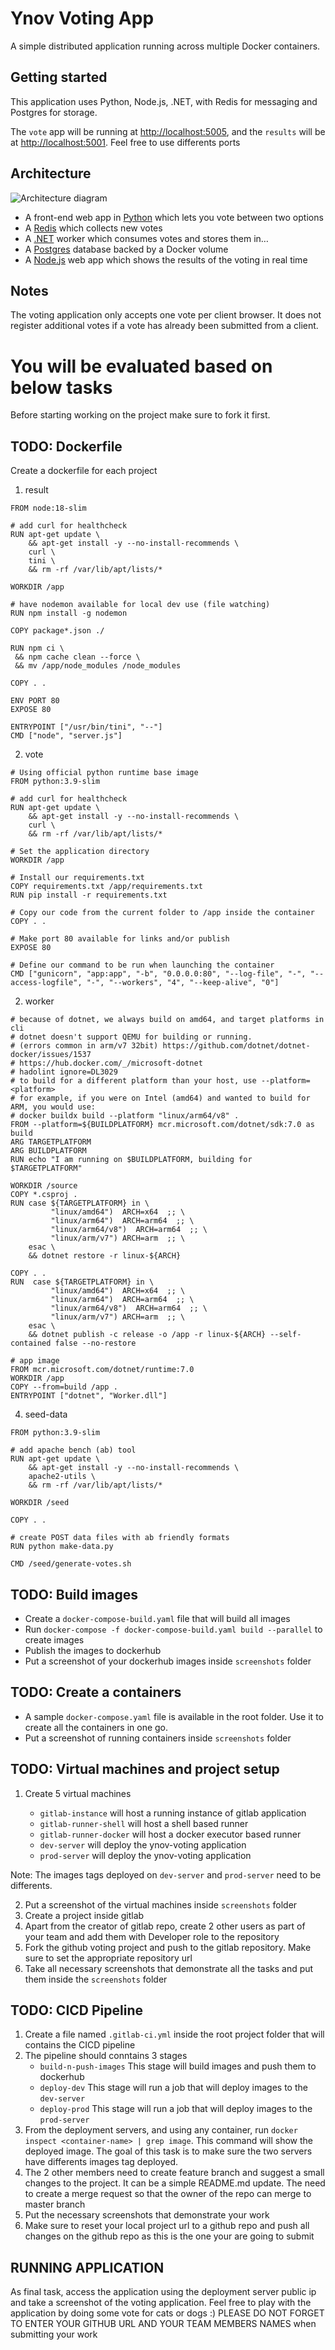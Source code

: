 # Ynov Voting App

A simple distributed application running across multiple Docker containers.

## Getting started

This application uses Python, Node.js, .NET, with Redis for messaging and Postgres for storage.

The `vote` app will be running at [http://localhost:5005](http://localhost:5000), and the `results` will be at [http://localhost:5001](http://localhost:5001).
Feel free to use differents ports

## Architecture

![Architecture diagram](architecture.excalidraw.png)

- A front-end web app in [Python](/vote) which lets you vote between two options
- A [Redis](https://hub.docker.com/_/redis/) which collects new votes
- A [.NET](/worker/) worker which consumes votes and stores them in…
- A [Postgres](https://hub.docker.com/_/postgres/) database backed by a Docker volume
- A [Node.js](/result) web app which shows the results of the voting in real time

## Notes

The voting application only accepts one vote per client browser. It does not register additional votes if a vote has already been submitted from a client.

# You will be evaluated based on below tasks

Before starting working on the project make sure to fork it first.

## TODO: Dockerfile

Create a dockerfile for each project

1. result

```shell
FROM node:18-slim

# add curl for healthcheck
RUN apt-get update \
    && apt-get install -y --no-install-recommends \
    curl \
    tini \
    && rm -rf /var/lib/apt/lists/*

WORKDIR /app

# have nodemon available for local dev use (file watching)
RUN npm install -g nodemon

COPY package*.json ./

RUN npm ci \
 && npm cache clean --force \
 && mv /app/node_modules /node_modules

COPY . .

ENV PORT 80
EXPOSE 80

ENTRYPOINT ["/usr/bin/tini", "--"]
CMD ["node", "server.js"]
```

2. vote

```shell
# Using official python runtime base image
FROM python:3.9-slim

# add curl for healthcheck
RUN apt-get update \
    && apt-get install -y --no-install-recommends \
    curl \
    && rm -rf /var/lib/apt/lists/*

# Set the application directory
WORKDIR /app

# Install our requirements.txt
COPY requirements.txt /app/requirements.txt
RUN pip install -r requirements.txt

# Copy our code from the current folder to /app inside the container
COPY . .

# Make port 80 available for links and/or publish
EXPOSE 80

# Define our command to be run when launching the container
CMD ["gunicorn", "app:app", "-b", "0.0.0.0:80", "--log-file", "-", "--access-logfile", "-", "--workers", "4", "--keep-alive", "0"]

```

2. worker

```shell
# because of dotnet, we always build on amd64, and target platforms in cli
# dotnet doesn't support QEMU for building or running.
# (errors common in arm/v7 32bit) https://github.com/dotnet/dotnet-docker/issues/1537
# https://hub.docker.com/_/microsoft-dotnet
# hadolint ignore=DL3029
# to build for a different platform than your host, use --platform=<platform>
# for example, if you were on Intel (amd64) and wanted to build for ARM, you would use:
# docker buildx build --platform "linux/arm64/v8" .
FROM --platform=${BUILDPLATFORM} mcr.microsoft.com/dotnet/sdk:7.0 as build
ARG TARGETPLATFORM
ARG BUILDPLATFORM
RUN echo "I am running on $BUILDPLATFORM, building for $TARGETPLATFORM"

WORKDIR /source
COPY *.csproj .
RUN case ${TARGETPLATFORM} in \
         "linux/amd64")  ARCH=x64  ;; \
         "linux/arm64")  ARCH=arm64  ;; \
         "linux/arm64/v8")  ARCH=arm64  ;; \
         "linux/arm/v7") ARCH=arm  ;; \
    esac \
    && dotnet restore -r linux-${ARCH}

COPY . .
RUN  case ${TARGETPLATFORM} in \
         "linux/amd64")  ARCH=x64  ;; \
         "linux/arm64")  ARCH=arm64  ;; \
         "linux/arm64/v8")  ARCH=arm64  ;; \
         "linux/arm/v7") ARCH=arm  ;; \
    esac \
    && dotnet publish -c release -o /app -r linux-${ARCH} --self-contained false --no-restore

# app image
FROM mcr.microsoft.com/dotnet/runtime:7.0
WORKDIR /app
COPY --from=build /app .
ENTRYPOINT ["dotnet", "Worker.dll"]
```

4. seed-data

```shell
FROM python:3.9-slim

# add apache bench (ab) tool
RUN apt-get update \
    && apt-get install -y --no-install-recommends \
    apache2-utils \
    && rm -rf /var/lib/apt/lists/*

WORKDIR /seed

COPY . .

# create POST data files with ab friendly formats
RUN python make-data.py

CMD /seed/generate-votes.sh
```

## TODO: Build images

- Create a `docker-compose-build.yaml` file that will build all images
- Run `docker-compose -f docker-compose-build.yaml build --parallel` to create images
- Publish the images to dockerhub
- Put a screenshot of your dockerhub images inside `screenshots` folder

## TODO: Create a containers

- A sample `docker-compose.yaml` file is available in the root folder. Use it to create all the containers in one go.
- Put a screenshot of running containers inside `screenshots` folder

## TODO: Virtual machines and project setup

1. Create 5 virtual machines

   - `gitlab-instance` will host a running instance of gitlab application
   - `gitlab-runner-shell` will host a shell based runner
   - `gitlab-runner-docker` will host a docker executor based runner
   - `dev-server` will deploy the ynov-voting application
   - `prod-server` will deploy the ynov-voting application

Note: The images tags deployed on `dev-server` and `prod-server` need to be differents.

2. Put a screenshot of the virtual machines inside `screenshots` folder
3. Create a project inside gitlab
4. Apart from the creator of gitlab repo, create 2 other users as part of your team and add them with Developer role to the repository
5. Fork the github voting project and push to the gitlab repository. Make sure to set the appropriate repository url
6. Take all necessary screenshots that demonstrate all the tasks and put them inside the `screenshots` folder

## TODO: CICD Pipeline

1. Create a file named `.gitlab-ci.yml` inside the root project folder that will contains the CICD pipeline
2. The pipeline should conntains 3 stages
   - `build-n-push-images` This stage will build images and push them to dockerhub
   - `deploy-dev` This stage will run a job that will deploy images to the `dev-server`
   - `deploy-prod` This stage will run a job that will deploy images to the `prod-server`
3. From the deployment servers, and using any container, run `docker inspect <container-name> | grep image`. This command will show the deployed image. The goal of this task is to make sure the two servers have differents images tag deployed.
4. The 2 other members need to create feature branch and suggest a small changes to the project. It can be a simple README.md update. The need to create a merge request so that the owner of the repo can merge to master branch
5. Put the necessary screenshots that demonstrate your work
6. Make sure to reset your local project url to a github repo and push all changes on the github repo as this is the one your are going to submit

## RUNNING APPLICATION

As final task, access the application using the deployment server public ip and take a screenshot of the voting application. Feel free to play with the application by doing some vote for cats or dogs :)
PLEASE DO NOT FORGET TO ENTER YOUR GITHUB URL AND YOUR TEAM MEMBERS NAMES when submitting your work
